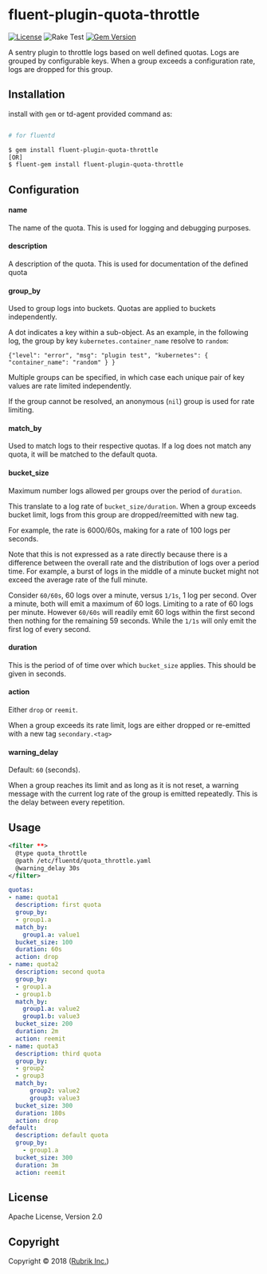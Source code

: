 # fluent-plugin-quota-throttle

[![License](https://img.shields.io/badge/License-Apache%202.0-blue.svg)](https://github.com/rubrikinc/fluent-plugin-throttle/blob/master/LICENSE) ![Rake Test](https://github.com/rubrikinc/fluent-plugin-quota-throttle/actions/workflows/ruby.yml/badge.svg) [![Gem Version](https://badge.fury.io/rb/fluent-plugin-quota-throttle.svg)](https://badge.fury.io/rb/fluent-plugin-quota-throttle)

A sentry plugin to throttle logs based on well defined quotas. Logs are grouped by configurable keys. When
a group exceeds a configuration rate, logs are dropped for this group.

## Installation

install with `gem` or td-agent provided command as:


```bash

# for fluentd

$ gem install fluent-plugin-quota-throttle
[OR]
$ fluent-gem install fluent-plugin-quota-throttle

```

## Configuration

#### name

The name of the quota. This is used for logging and debugging purposes.

#### description

A description of the quota. This is used for documentation of the defined quota

#### group\_by

Used to group logs into buckets. Quotas are applied to buckets independently.

A dot indicates a key within a sub-object. As an example, in the following log,
the group by key `kubernetes.container_name` resolve to `random`:
```
{"level": "error", "msg": "plugin test", "kubernetes": { "container_name": "random" } }
```

Multiple groups can be specified, in which case each unique pair
of key values are rate limited independently.

If the group cannot be resolved, an anonymous (`nil`) group is used for rate limiting.

#### match\_by

Used to match logs to their respective quotas. If a log does not match any quota, it will be matched to the default quota.

#### bucket\_size

Maximum number logs allowed per groups over the period of `duration`.

This translate to a log rate of `bucket_size/duration`.
When a group exceeds bucket limit, logs from this group are dropped/reemitted with new tag.

For example, the rate is 6000/60s, making for a rate of 100 logs per
seconds.

Note that this is not expressed as a rate directly because there is a
difference between the overall rate and the distribution of logs over a period
time. For example, a burst of logs in the middle of a minute bucket might not
exceed the average rate of the full minute.

Consider `60/60s`, 60 logs over a minute, versus `1/1s`, 1 log per second.
Over a minute, both will emit a maximum of 60 logs. Limiting to a rate of 60
logs per minute. However `60/60s` will readily emit 60 logs within the first
second then nothing for the remaining 59 seconds. While the `1/1s` will only
emit the first log of every second.

#### duration

This is the period of of time over which `bucket_size` applies. This should be given in seconds.

#### action

Either `drop` or `reemit`.

When a group exceeds its rate limit, logs are either dropped or re-emitted with a new tag `secondary.<tag>`



#### warning\_delay

Default: `60` (seconds).

When a group reaches its limit and as long as it is not reset, a warning
message with the current log rate of the group is emitted repeatedly. This is
the delay between every repetition.

## Usage

```xml
<filter **>
  @type quota_throttle
  @path /etc/fluentd/quota_throttle.yaml
  @warning_delay 30s
</filter>
```
```yaml
quotas:
- name: quota1
  description: first quota
  group_by:
  - group1.a
  match_by:
    group1.a: value1
  bucket_size: 100
  duration: 60s
  action: drop
- name: quota2
  description: second quota
  group_by:
  - group1.a
  - group1.b
  match_by:
    group1.a: value2
    group1.b: value3
  bucket_size: 200
  duration: 2m
  action: reemit
- name: quota3
  description: third quota
  group_by:
  - group2
  - group3
  match_by:
      group2: value2
      group3: value3
  bucket_size: 300
  duration: 180s
  action: drop
default:
  description: default quota
  group_by:
    - group1.a
  bucket_size: 300
  duration: 3m
  action: reemit
```

## License

Apache License, Version 2.0

## Copyright

Copyright © 2018 ([Rubrik Inc.](https://www.rubrik.com))

